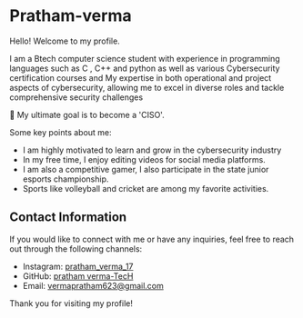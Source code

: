 
# Pratham-verma

Hello! Welcome to my profile.

 I am a Btech computer science student with experience in programming languages such as C , C++ and python as well as various Cybersecurity certification courses and My expertise in both operational and project aspects of cybersecurity, allowing me to excel in diverse roles and tackle comprehensive security challenges

🚀 My ultimate goal is to become a 'CISO'. 

Some key points about me:

- I am highly motivated to learn and grow in the cybersecurity industry
- In my free time, I enjoy editing videos for social media platforms.
- I am also a competitive gamer, I also participate in the state junior esports championship.
- Sports like volleyball and cricket are among my favorite activities.

## Contact Information

If you would like to connect with me or have any inquiries, feel free to reach out through the following channels:

- Instagram: [pratham_verma_17](https://www.instagram.com/pratham_verma_17)
- GitHub: [pratham verma-TecH](https://github.com/pratham-verma-TecH)
- Email: vermapratham623@gmail.com

Thank you for visiting my profile!
